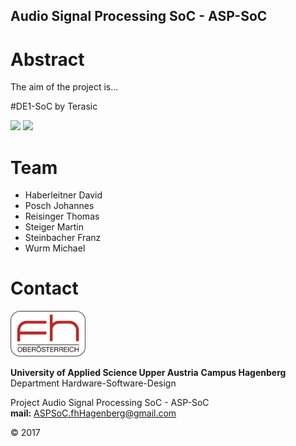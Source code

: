 ## Audio Signal Processing SoC - ASP-SoC

# Abstract

The aim of the project is...

#DE1-SoC by Terasic

<img src="http://www.terasic.com.tw/attachment/archive/836/image/image_71_thumb.jpg" width="400" >

<img src="http://www.terasic.com.tw/attachment/archive/836/image/DE1-SoC_Layout_top_01-01.jpg" width="400" >

# Team

- Haberleitner David
- Posch Johannes
- Reisinger Thomas
- Steiger Martin
- Steinbacher Franz
- Wurm Michael

# Contact

<img src="/Pictures/fhLogo.png" width="120" >

**University of Applied Science Upper Austria**
**Campus Hagenberg**  
Department Hardware-Software-Design

Project Audio Signal Processing SoC - ASP-SoC  
**mail:** ASPSoC.fhHagenberg@gmail.com  

© 2017
